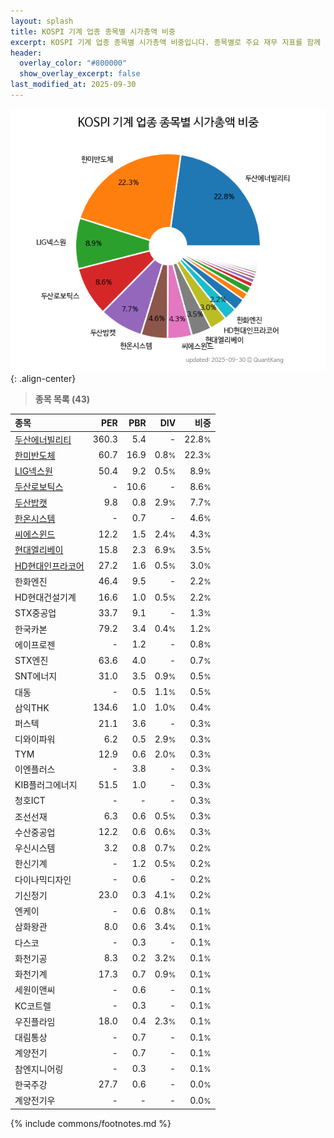 ```yaml
---
layout: splash
title: KOSPI 기계 업종 종목별 시가총액 비중
excerpt: KOSPI 기계 업종 종목별 시가총액 비중입니다. 종목별로 주요 재무 지표를 함께 표시합니다.
header:
  overlay_color: "#800000"
  show_overlay_excerpt: false
last_modified_at: 2025-09-30
---
```



![KOSPI 기계 업종 종목별 시가총액 비중](/stats/sector/images/kospi_업종_기계_종목.png){: .align-center}


> **종목 목록 (43)**<a id="list"></a>

| **종목** | **PER** | **PBR** | **DIV** | **비중** |
| :------- | ------: | ------: | ------: | -------: |
| [두산에너빌리티](/034020/) | 360.3 | 5.4 | - | 22.8<small>%</small> |
| [한미반도체](/042700/) | 60.7 | 16.9 | 0.8<small>%</small> | 22.3<small>%</small> |
| [LIG넥스원](/079550/) | 50.4 | 9.2 | 0.5<small>%</small> | 8.9<small>%</small> |
| [두산로보틱스](/454910/) | - | 10.6 | - | 8.6<small>%</small> |
| [두산밥캣](/241560/) | 9.8 | 0.8 | 2.9<small>%</small> | 7.7<small>%</small> |
| [한온시스템](/018880/) | - | 0.7 | - | 4.6<small>%</small> |
| [씨에스윈드](/112610/) | 12.2 | 1.5 | 2.4<small>%</small> | 4.3<small>%</small> |
| [현대엘리베이](/017800/) | 15.8 | 2.3 | 6.9<small>%</small> | 3.5<small>%</small> |
| [HD현대인프라코어](/042670/) | 27.2 | 1.6 | 0.5<small>%</small> | 3.0<small>%</small> |
| 한화엔진 | 46.4 | 9.5 | - | 2.2<small>%</small> |
| HD현대건설기계 | 16.6 | 1.0 | 0.5<small>%</small> | 2.2<small>%</small> |
| STX중공업 | 33.7 | 9.1 | - | 1.3<small>%</small> |
| 한국카본 | 79.2 | 3.4 | 0.4<small>%</small> | 1.2<small>%</small> |
| 에이프로젠 | - | 1.2 | - | 0.8<small>%</small> |
| STX엔진 | 63.6 | 4.0 | - | 0.7<small>%</small> |
| SNT에너지 | 31.0 | 3.5 | 0.9<small>%</small> | 0.5<small>%</small> |
| 대동 | - | 0.5 | 1.1<small>%</small> | 0.5<small>%</small> |
| 삼익THK | 134.6 | 1.0 | 1.0<small>%</small> | 0.4<small>%</small> |
| 퍼스텍 | 21.1 | 3.6 | - | 0.3<small>%</small> |
| 디와이파워 | 6.2 | 0.5 | 2.9<small>%</small> | 0.3<small>%</small> |
| TYM | 12.9 | 0.6 | 2.0<small>%</small> | 0.3<small>%</small> |
| 이엔플러스 | - | 3.8 | - | 0.3<small>%</small> |
| KIB플러그에너지 | 51.5 | 1.0 | - | 0.3<small>%</small> |
| 청호ICT | - | - | - | 0.3<small>%</small> |
| 조선선재 | 6.3 | 0.6 | 0.5<small>%</small> | 0.3<small>%</small> |
| 수산중공업 | 12.2 | 0.6 | 0.6<small>%</small> | 0.3<small>%</small> |
| 우신시스템 | 3.2 | 0.8 | 0.7<small>%</small> | 0.2<small>%</small> |
| 한신기계 | - | 1.2 | 0.5<small>%</small> | 0.2<small>%</small> |
| 다이나믹디자인 | - | 0.6 | - | 0.2<small>%</small> |
| 기신정기 | 23.0 | 0.3 | 4.1<small>%</small> | 0.2<small>%</small> |
| 엔케이 | - | 0.6 | 0.8<small>%</small> | 0.1<small>%</small> |
| 삼화왕관 | 8.0 | 0.6 | 3.4<small>%</small> | 0.1<small>%</small> |
| 다스코 | - | 0.3 | - | 0.1<small>%</small> |
| 화천기공 | 8.3 | 0.2 | 3.2<small>%</small> | 0.1<small>%</small> |
| 화천기계 | 17.3 | 0.7 | 0.9<small>%</small> | 0.1<small>%</small> |
| 세원이앤씨 | - | 0.6 | - | 0.1<small>%</small> |
| KC코트렐 | - | 0.3 | - | 0.1<small>%</small> |
| 우진플라임 | 18.0 | 0.4 | 2.3<small>%</small> | 0.1<small>%</small> |
| 대림통상 | - | 0.7 | - | 0.1<small>%</small> |
| 계양전기 | - | 0.7 | - | 0.1<small>%</small> |
| 참엔지니어링 | - | 0.3 | - | 0.1<small>%</small> |
| 한국주강 | 27.7 | 0.6 | - | 0.0<small>%</small> |
| 계양전기우 | - | - | - | 0.0<small>%</small> |

{% include commons/footnotes.md %}